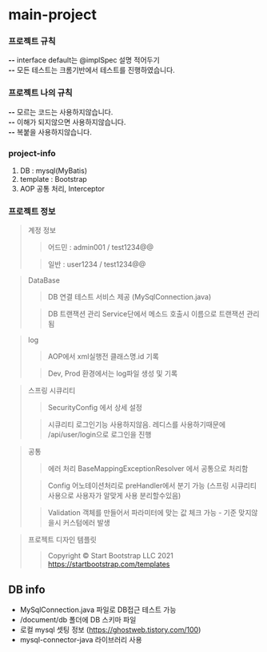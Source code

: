 # main-project

### 프로젝트 규칙
**--** interface default는 @implSpec 설명 적어두기</br>
**--** 모든 테스트는 크롬기반에서 테스트를 진행하였습니다.</br>


### 프로젝트 나의 규칙
**--** 모르는 코드는 사용하지않습니다.</br>
**--** 이해가 되지않으면 사용하지않습니다.</br>
**--** 복붙을 사용하지않습니다.</br>


### project-info
1. DB : mysql(MyBatis)
2. template : Bootstrap
3. AOP 공통 처리, Interceptor

### 프로젝트 정보
> 계정 정보
> > 어드민 : admin001 / test1234@@
>
> > 일반 : user1234 / test1234@@

> DataBase
> > DB 연결 테스트 서비스 제공 (MySqlConnection.java)
> 
> > DB 트랜잭션 관리 Service단에서 메소드 호출시 이름으로 트랜잭션 관리됨

> log
> > AOP에서 xml실행전 클래스명.id 기록
> 
> > Dev, Prod 환경에서는 log파일 생성 및 기록

> 스프링 시큐리티
> > SecurityConfig 에서 상세 설정
>
> > 시큐리티 로그인기능 사용하지않음. 레디스를 사용하기때문에 /api/user/login으로 로그인을 진행

> 공통
> > 에러 처리 BaseMappingExceptionResolver 에서 공통으로 처리함
>
> > Config 어노테이션처리로 preHandler에서 분기 가능 (스프링 시큐리티 사용으로 사용자가 알맞게 사용 분리할수있음)
> 
> > Validation 객체를 만들어서 파라미터에 맞는 값 체크 가능 - 기준 맞지않을시 커스텀에러 발생

> 프로젝트 디자인 템플릿
> > Copyright © Start Bootstrap LLC 2021
> > https://startbootstrap.com/templates

## DB info
- MySqlConnection.java 파일로 DB접근 테스트 가능
- /document/db 폴더에 DB 스키마 파일
- 로컬 mysql 셋팅 정보 (https://ghostweb.tistory.com/100)
- mysql-connector-java 라이브러리 사용


